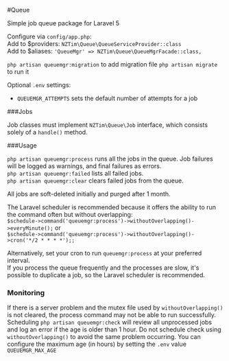 #Queue

Simple job queue package for Laravel 5

Configure via `config/app.php`:  
Add to $providers: `NZTim\Queue\QueueServiceProvider::class`  
Add to $aliases: `'QueueMgr' => NZTim\Queue\QueueMgrFacade::class,`  

`php artisan queuemgr:migration` to add migration file
`php artisan migrate` to run it

Optional `.env` settings:  
 - `QUEUEMGR_ATTEMPTS` sets the default number of attempts for a job

###Jobs

Job classes must implement `NZTim\Queue\Job` interface, which consists solely of a `handle()` method.

###Usage

`php artisan queuemgr:process` runs all the jobs in the queue.  Job failures will be logged as warnings, and final failures as errors.  
`php artisan queuemgr:failed` lists all failed jobs.  
`php artisan queuemgr:clear` clears failed jobs from the queue.  

All jobs are soft-deleted initially and purged after 1 month.

The Laravel scheduler is recommended because it offers the ability to run the command often but without overlapping:    
`$schedule->command('queuemgr:process')->withoutOverlapping()->everyMinute();`  or  
`$schedule->command('queuemgr:process')->withoutOverlapping()->cron('*/2 * * * *');;`   

Alternatively, set your cron to run `queuemgr:process` at your preferred interval.   
If you process the queue frequently and the processes are slow, it's possible to duplicate a job, so the Laravel scheduler is recommended. 

### Monitoring

If there is a server problem and the mutex file used by `withoutOverlapping()` is not cleared, the process command may not be able to run successfully.
Scheduling `php artisan queuemgr:check` will review all unprocessed jobs and log an error if the age is older than 1 hour.
Do not schedule check using `withoutOverlapping()` to avoid the same problem occurring.
You can configure the maximum age (in hours) by setting the `.env` value `QUEUEMGR_MAX_AGE`